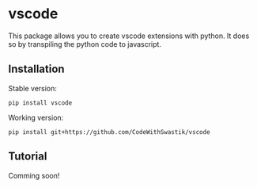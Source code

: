 # vscode

This package allows you to create vscode extensions with python. It does so by transpiling the python code to javascript.

## Installation

Stable version:

```
pip install vscode
```

Working version:

```
pip install git+https://github.com/CodeWithSwastik/vscode
```

## Tutorial

Comming soon!
